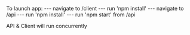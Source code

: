 To launch app:
--- navigate to /client
--- run 'npm install'
--- navigate to /api
--- run 'npm install'
--- run 'npm start' from /api

API & Client will run concurrently
